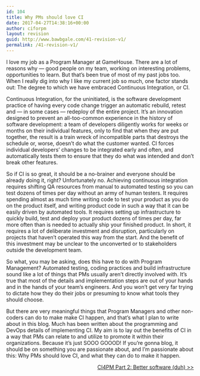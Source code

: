 ```yaml
---
id: 104
title: Why PMs should love CI
date: 2017-04-27T14:38:16+00:00
author: ciforpm
layout: revision
guid: http://www.bawbgale.com/41-revision-v1/
permalink: /41-revision-v1/
---
```

I love my job as a Program Manager at GameHouse. There are a lot of reasons why — good people on my team, working on interesting problems, opportunities to learn. But that&#8217;s been true of most of my past jobs too. When I really dig into why I like my current job so much, one factor stands out: The degree to which we have embraced Continuous Integration, or CI.

Continuous Integration, for the uninitiated, is the software development practice of having every code change trigger an automatic rebuild, retest and &#8212; in some cases &#8212; redeploy of the entire project. It’s an innovation designed to prevent an all-too-common experience in the history of software development: a team of developers diligently works for weeks or months on their individual features, only to find that when they are put together, the result is a train wreck of incompatible parts that destroys the schedule or, worse, doesn’t do what the customer wanted. CI forces individual developers&#8217; changes to be integrated early and often, and automatically tests them to ensure that they do what was intended and don&#8217;t break other features.

So if CI is so great, it should be a no-brainer and everyone should be already doing it, right? Unfortunately no. Achieving continuous integration requires shifting QA resources from manual to automated testing so you can test dozens of times per day without an army of human testers. It requires spending almost as much time writing code to test your product as you do on the product itself, and writing product code in such a way that it can be easily driven by automated tools. It requires setting up infrastructure to quickly build, test and deploy your product dozens of times per day, far more often than is needed to actually ship your finished product. In short, it requires a lot of deliberate investment and disruption, particularly on projects that haven’t operated this way from the start. And the benefit of this investment may be unclear to the unconverted or to stakeholders outside the development team.

So what, you may be asking, does this have to do with Program Management? Automated testing, coding practices and build infrastructure sound like a lot of things that PMs usually aren’t directly involved with. It’s true that most of the details and implementation steps are out of your hands and in the hands of your team’s engineers. And you won’t get very far trying to dictate how they do their jobs or presuming to know what tools they should choose.

But there are very meaningful things that Program Managers and other non-coders can do to make make CI happen, and that’s what I plan to write about in this blog. Much has been written about the programming and DevOps details of implementing CI. My aim is to lay out the benefits of CI in a way that PMs can relate to and utilize to promote it within their organizations. Because it’s just SOOO GOOOD! If you’re gonna blog, it should be on something you are passionate about, and I&#8217;m passionate about this: Why PMs should love CI, and what they can do to make it happen.

<p style="text-align: right;">
  <a title="Why PMs should love CI, part 2: Better software (duh)" href="/why-pms-should-love-ci-part-2-better-software-duh/">CI4PM Part 2: Better software (duh) >></a>
</p>